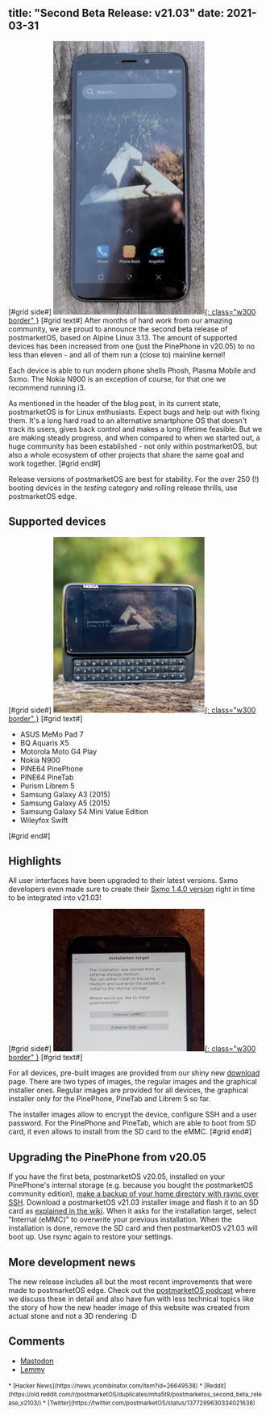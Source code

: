 title: "Second Beta Release: v21.03"
date: 2021-03-31
---
[#grid side#]
[![](/static/img/2021-03/plamo-pinephone-thumb.jpg){: class="w300 border" }](/static/img/2021-03/plamo-pinephone.jpg)
[#grid text#]
After months of hard work from our amazing community, we are proud to announce
the second beta release of postmarketOS, based on Alpine Linux 3.13. The amount
of supported devices has been increased from one (just the PinePhone in v20.05)
to no less than eleven - and all of them run a (close to) mainline kernel!

Each device is able to run modern phone shells Phosh, Plasma Mobile and Sxmo.
The Nokia N900 is an exception of course, for that one we recommend running i3.

As mentioned in the header of the blog post, in its current state, postmarketOS
is for Linux enthusiasts. Expect bugs and help out with fixing them. It's a
long hard road to an alternative smartphone OS that doesn't track its users,
gives back control and makes a long lifetime feasible. But we are making steady
progress, and when compared to when we started out, a huge community has been
established - not only within postmarketOS, but also a whole ecosystem of other
projects that share the same goal and work together.
[#grid end#]

Release versions of postmarketOS are best for stability. For the over 250 (!)
booting devices in the *testing* category and rolling release thrills, use
postmarketOS edge.

## Supported devices
[#grid side#]
[![](/static/img/2021-03/n900-i3wm-thumb.jpg){: class="w300 border" }](/static/img/2021-03/n900-i3wm.jpg)
[#grid text#]

* ASUS MeMo Pad 7
* BQ Aquaris X5
* Motorola Moto G4 Play
* Nokia N900
* PINE64 PinePhone
* PINE64 PineTab
* Purism Librem 5
* Samsung Galaxy A3 (2015)
* Samsung Galaxy A5 (2015)
* Samsung Galaxy S4 Mini Value Edition
* Wileyfox Swift

[#grid end#]

## Highlights

All user interfaces have been upgraded to their latest versions.
Sxmo developers even made sure to create their
[Sxmo 1.4.0 version](https://lists.sr.ht/~mil/sxmo-announce/%3C20210329205326.i4veoh64u6huect6%40worker.anaproy.lxd%3E)
right in time to be integrated into v21.03!

[#grid side#]
[![](/static/img/2021-03/sd-to-emmc-thumb.jpg){: class="w300 border" }](/static/img/2021-03/sd-to-emmc.jpg)
[#grid text#]

For all devices, pre-built images are provided from our shiny new
[download](/download) page. There are two types of images, the regular images
and the graphical installer ones. Regular images are provided for all devices,
the graphical installer only for the PinePhone, PineTab and Librem 5 so far.

The installer images allow to encrypt the device, configure SSH and a user
password. For the PinePhone and PineTab, which are able to boot from SD card,
it even allows to install from the SD card to the eMMC.
[#grid end#]

## Upgrading the PinePhone from v20.05

If you have the first beta, postmarketOS v20.05, installed on your PinePhone's
internal storage (e.g. because you bought the postmarketOS community edition), 
[make a backup of your home directory with rsync over SSH](https://wiki.postmarketos.org/wiki/Upgrade_release).
Download a postmarketOS v21.03 installer image and flash it to an SD card as
[explained in the wiki](https://wiki.postmarketos.org/wiki/PINE64_PinePhone_(pine64-pinephone)).
When it asks for the installation target, select "Internal (eMMC)" to overwrite
your previous installation. When the installation is done, remove the SD card
and then postmarketOS v21.03 will boot up. Use rsync again to restore your
settings.

## More development news

The new release includes all but the most recent improvements that were made to
postmarketOS edge. Check out the
[postmarketOS podcast](https://cast.postmarketos.org/) where we discuss these
in detail and also have fun with less technical topics like the story of how
the new header image of this website was created from actual stone and not a
3D rendering :D

## Comments

* [Mastodon](https://fosstodon.org/@postmarketOS/105985372351493503)
* [Lemmy](https://lemmy.ml/post/58929)
<small>
* [Hacker News](https://news.ycombinator.com/item?id=26649538)
* [Reddit](https://old.reddit.com/r/postmarketOS/duplicates/mha5t9/postmarketos_second_beta_release_v2103/)
* [Twitter](https://twitter.com/postmarketOS/status/1377299630334021638)
</small>
